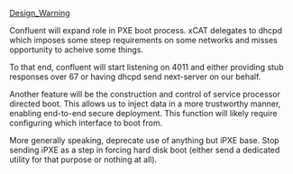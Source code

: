 [Design_Warning](Design_Warning)

Confluent will expand role in PXE boot process. xCAT delegates to dhcpd which imposes some steep requirements on some networks and misses opportunity to acheive some things.

To that end, confluent will start listening on 4011 and either providing stub responses over 67 or having dhcpd send next-server on our behalf.

Another feature will be the construction and control of service processor directed boot.  This allows us to inject data in a more trustworthy manner, enabling end-to-end secure deployment.  This function will likely require configuring which interface to boot from.


More generally speaking, deprecate use of anything but iPXE base.  Stop sending iPXE as a step in forcing hard disk boot (either send a dedicated utility for that purpose or nothing at all).